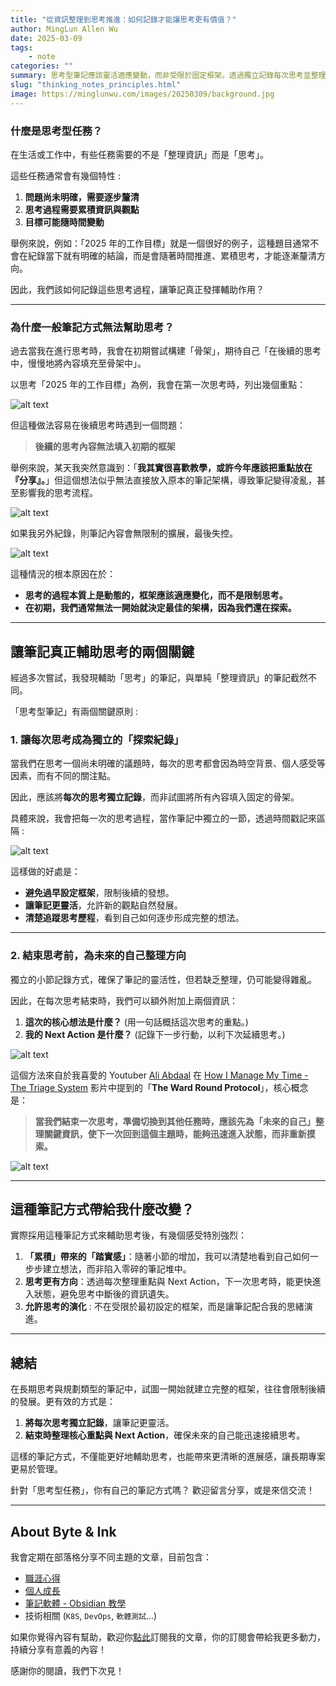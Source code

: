 ```yaml
---
title: "從資訊整理到思考推進：如何記錄才能讓思考更有價值？"
author: MingLun Allen Wu
date: 2025-03-09
tags: 
    - note
categories: ""
summary: 思考型筆記應該靈活適應變動，而非受限於固定框架。透過獨立記錄每次思考並整理重點與 Next Action，能讓筆記真正成為推動思考與決策的助力。
slug: "thinking_notes_principles.html"
image: https://minglunwu.com/images/20250309/background.jpg
---
```


### 什麼是思考型任務？

在生活或工作中，有些任務需要的不是「整理資訊」而是「思考」。

這些任務通常會有幾個特性 :

1. **問題尚未明確，需要逐步釐清**
2. **思考過程需要累積資訊與觀點**
3. **目標可能隨時間變動**

舉例來說，例如：「2025 年的工作目標」就是一個很好的例子，這種題目通常不會在紀錄當下就有明確的結論，而是會隨著時間推進、累積思考，才能逐漸釐清方向。

因此，我們該如何記錄這些思考過程，讓筆記真正發揮輔助作用？

---

### 為什麼一般筆記方式無法幫助思考？

過去當我在進行思考時，我會在初期嘗試構建「骨架」，期待自己「在後續的思考中，慢慢地將內容填充至骨架中」。

以思考「2025 年的工作目標」為例，我會在第一次思考時，列出幾個重點：

![alt text](https://minglunwu.com/images/20250309/example_1.png)

但這種做法容易在後續思考時遇到一個問題：

> **後續的思考內容無法填入初期的框架**

舉例來說，某天我突然意識到：「**我其實很喜歡教學，或許今年應該把重點放在『分享』。**」但這個想法似乎無法直接放入原本的筆記架構，導致筆記變得凌亂，甚至影響我的思考流程。

![alt text](https://minglunwu.com/images/20250309/example_2.png)

如果我另外紀錄，則筆記內容會無限制的擴展，最後失控。

![alt text](https://minglunwu.com/images/20250309/example_3.png)

這種情況的根本原因在於：

- **思考的過程本質上是動態的，框架應該適應變化，而不是限制思考。**
- **在初期，我們通常無法一開始就決定最佳的架構，因為我們還在探索。**

---

## 讓筆記真正輔助思考的兩個關鍵

經過多次嘗試，我發現輔助「思考」的筆記，與單純「整理資訊」的筆記截然不同。

「思考型筆記」有兩個關鍵原則 :

### 1. 讓每次思考成為獨立的「探索紀錄」

當我們在思考一個尚未明確的議題時，每次的思考都會因為時空背景、個人感受等因素，而有不同的關注點。

因此，應該將**每次的思考獨立記錄**，而非試圖將所有內容填入固定的骨架。

具體來說，我會把每一次的思考過程，當作筆記中獨立的一節，透過時間戳記來區隔 :

![alt text](https://minglunwu.com/images/20250309/example_4.png)

這樣做的好處是：

- **避免過早設定框架**，限制後續的發想。
- **讓筆記更靈活**，允許新的觀點自然發展。
- **清楚追蹤思考歷程**，看到自己如何逐步形成完整的想法。

---

### 2. 結束思考前，為未來的自己整理方向

獨立的小節記錄方式，確保了筆記的靈活性，但若缺乏整理，仍可能變得雜亂。

因此，在每次思考結束時，我們可以額外附加上兩個資訊：

1. **這次的核心想法是什麼？** (用一句話概括這次思考的重點。)
2. **我的 Next Action 是什麼？** (記錄下一步行動，以利下次延續思考。)

![alt text](https://minglunwu.com/images/20250309/example_5.png)

這個方法來自於我喜愛的 Youtuber [Ali Abdaal](https://www.youtube.com/@aliabdaal) 在 [How I Manage My Time - The Triage System](https://youtu.be/VpN78TXMSUM?t=795) 影片中提到的「**The Ward Round Protocol**」，核心概念是：

> **當我們結束一次思考，準備切換到其他任務時，應該先為「未來的自己」整理關鍵資訊，使下一次回到這個主題時，能夠迅速進入狀態，而非重新摸索。**

![alt text](https://minglunwu.com/images/20250309/example_6.png)

---

## 這種筆記方式帶給我什麼改變？

實際採用這種筆記方式來輔助思考後，有幾個感受特別強烈：

1. **「累積」帶來的「踏實感」**：隨著小節的增加，我可以清楚地看到自己如何一步步建立想法，而非陷入零碎的筆記堆中。
2. **思考更有方向**：透過每次整理重點與 Next Action，下一次思考時，能更快進入狀態，避免思考中斷後的資訊遺失。
3. **允許思考的演化** : 不在受限於最初設定的框架，而是讓筆記配合我的思緒演進。

---

## 總結

在長期思考與規劃類型的筆記中，試圖一開始就建立完整的框架，往往會限制後續的發展。更有效的方式是：

1. **將每次思考獨立記錄**，讓筆記更靈活。
2. **結束時整理核心重點與 Next Action**，確保未來的自己能迅速接續思考。

這樣的筆記方式，不僅能更好地輔助思考，也能帶來更清晰的進展感，讓長期專案更易於管理。

針對「思考型任務」，你有自己的筆記方式嗎？ 歡迎留言分享，或是來信交流！

---

## About Byte & Ink

我會定期在部落格分享不同主題的文章，目前包含：

- [職涯心得](https://minglunwu.com/tags/career/)
- [個人成長](https://minglunwu.com/categories/weekly-reflection/)
- [筆記軟體 - Obsidian 教學](http://minglunwu.com/categories/obsidian/)
- 技術相關 (`K8S`, `DevOps`, `軟體測試`...)

如果你覺得內容有幫助，歡迎你[點此](https://minglunwu.substack.com/subscribe)訂閱我的文章，你的訂閱會帶給我更多動力，持續分享有意義的內容！

感謝你的閱讀，我們下次見！
